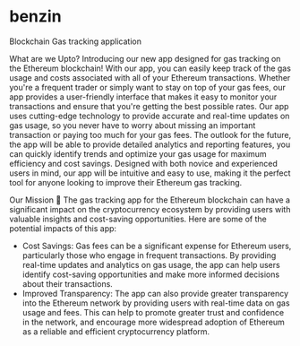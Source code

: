 # benzin
Blockchain Gas tracking application

What are we Upto?
Introducing our new app designed for gas tracking on the Ethereum blockchain! With our app, you can easily keep track of the gas usage and costs associated with all of your Ethereum transactions. Whether you're a frequent trader or simply want to stay on top of your gas fees, our app provides a user-friendly interface that makes it easy to monitor your transactions and ensure that you're getting the best possible rates.
Our app uses cutting-edge technology to provide accurate and real-time updates on gas usage, so you never have to worry about missing an important transaction or paying too much for your gas fees. The outlook for the future, the app will be able to provide detailed analytics and reporting features, you can quickly identify trends and optimize your gas usage for maximum efficiency and cost savings.
Designed with both novice and experienced users in mind, our app will be intuitive and easy to use, making it the perfect tool for anyone looking to improve their Ethereum gas tracking. 

Our Mission :rocket:
The gas tracking app for the Ethereum blockchain can have a significant impact on the cryptocurrency ecosystem by providing users with valuable insights and cost-saving opportunities. Here are some of the potential impacts of this app:
- Cost Savings: Gas fees can be a significant expense for Ethereum users, particularly those who engage in frequent transactions. By providing real-time updates and analytics on gas usage, the app can help users identify cost-saving opportunities and make more informed decisions about their transactions.
- Improved Transparency: The app can also provide greater transparency into the Ethereum network by providing users with real-time data on gas usage and fees. This can help to promote greater trust and confidence in the network, and encourage more widespread adoption of Ethereum as a reliable and efficient cryptocurrency platform.
